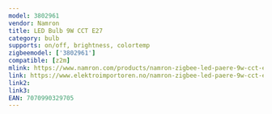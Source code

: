 ```yaml
---
model: 3802961
vendor: Namron
title: LED Bulb 9W CCT E27
category: bulb
supports: on/off, brightness, colortemp
zigbeemodel: ['3802961']
compatible: [z2m]
mlink: https://www.namron.com/products/namron-zigbee-led-paere-9w-cct-e27/
link: https://www.elektroimportoren.no/namron-zigbee-led-paere-9w-cct-e27/3802961/Product.html
link2: 
link3: 
EAN: 7070990329705
---
```


